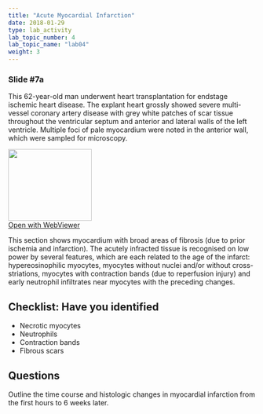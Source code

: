 ```yaml
---
title: "Acute Myocardial Infarction"
date: 2018-01-29
type: lab_activity
lab_topic_number: 4
lab_topic_name: "lab04"
weight: 3
---
```

<div class="entrybody">
<h3>Slide #7a</h3>

<p>This 62-year-old man underwent heart transplantation for endstage ischemic heart disease. The explant heart grossly showed severe multi-vessel coronary artery disease with grey white patches of scar tissue throughout the ventricular septum and anterior and lateral walls of the left ventricle. Multiple foci of pale myocardium were noted in the anterior wall, which were sampled for microscopy.</p>

<div class="thumbnail"><a href="http://virtualslides.cumc.columbia.edu/3480.svs/view.apml?" target="_blank"><img alt="" src="http://pathologylab.ccnmtl.columbia.edu/assets/images/slide_3480.jpg" width="170" height="146" class="mt-image-left"></a><br><a href="http://virtualslides.cumc.columbia.edu/3480.svs/view.apml?" target="_blank">Open with WebViewer</a></div>

<p>This section shows myocardium with broad areas of fibrosis (due to prior ischemia and infarction). The acutely infracted tissue is recognised on low power by several features, which are each related to the age of the infarct: hypereosinophilic myocytes, myocytes without nuclei and/or without cross-striations, myocytes with contraction bands (due to reperfusion injury) and early neutrophil infiltrates near myocytes with the preceding changes.<br clear="all"></p>

<h2>Checklist: Have you identified</h2>


<ul class="checklist">
<li>Necrotic myocytes</li>
<li>Neutrophils</li>
<li>Contraction bands</li>
<li>Fibrous scars</li>
</ul>



<h2>Questions</h2>

<p>Outline the time course and histologic changes in myocardial infarction from the first hours to 6 weeks later.</p>
						
</div>
